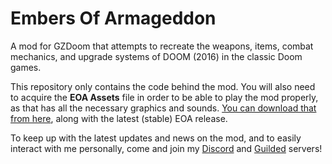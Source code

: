 # Embers Of Armageddon
A mod for GZDoom that attempts to recreate the weapons, items, combat mechanics, and upgrade systems of DOOM (2016) in the classic Doom games.

This repository only contains the code behind the mod.  You will also need to acquire the **EOA Assets** file in order to be able to play the mod properly, as that has all the necessary graphics and sounds.  [You can download that from here](https://www.guilded.gg/EOA/groups/36M0PXOz/channels/0411c69d-01ac-468a-bd80-fd980c642856/docs), along with the latest (stable) EOA release.

To keep up with the latest updates and news on the mod, and to easily interact with me personally, come and join my [Discord](https://discord.gg/wGJsTbt
) and [Guilded](https://www.guilded.gg/EOA) servers!
